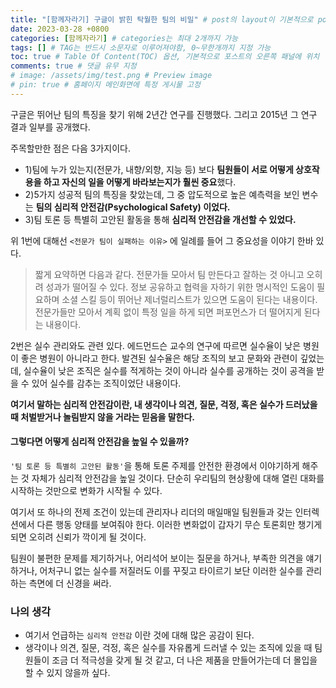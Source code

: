 ```yaml
---
title: "[함께자라기] 구글이 밝힌 탁월한 팀의 비밀" # post의 layout이 기본적으로 post로 설정되어있어서 Front Matter에 따로 layout변수를 만들어 주지 않아도 됨
date: 2023-03-28 +0800
categories: [함께자라기] # categories는 최대 2개까지 가능
tags: [] # TAG는 반드시 소문자로 이루어져야함, 0~무한개까지 지정 가능
toc: true # Table Of Content(TOC) 옵션, 기본적으로 포스트의 오른쪽 패널에 위치
comments: true # 댓글 유무 지정
# image: /assets/img/test.png # Preview image
# pin: true # 홈페이지 메인화면에 특정 게시물 고정
---
```


구글은 뛰어난 팀의 특징을 찾기 위해 2년간 연구를 진행했다. 그리고 2015년 그 연구 결과 일부를 공개했다.

주목할만한 점은 다음 3가지이다.

- 1)팀에 누가 있는지(전문가, 내향/외향, 지능 등) 보다 <b>팀원들이 서로 어떻게 상호작용을 하고 자신의 일을 어떻게 바라보는지가 훨씬 중요</b>했다.
- 2)5가지 성공적 팀의 특징을 찾았는데, 그 중 압도적으로 높은 예측력을 보인 변수는 <b>팀의 심리적 안전감(Psychological Safety) 이었다.</b>
- 3)팀 토론 등 특별히 고안된 활동을 통해 <b>심리적 안전감을 개선할 수 있었다.</b>

위 1번에 대해선 `<전문가 팀이 실패하는 이유>` 에 일례를 들어 그 중요성을 이야기 한바 있다.

> 짧게 요약하면 다음과 같다. 전문가들 모아서 팀 만든다고 잘하는 것 아니고 오히려 성과가 떨어질 수 있다. 정보 공유하고 협력을 자하기 위한 명시적인 도움이 필요하며 소셜 스킬 등이 뛰어난 제너럴리스트가 있으면 도움이 된다는 내용이다. 전문가들만 모아서 계획 없이 특정 일을 하게 되면 퍼포먼스가 더 떨어지게 된다는 내용이다.

2번은 실수 관리와도 관련 있다. 에드먼드슨 교수의 연구에 따르면 실수율이 낮은 병원이 좋은 병원이 아니라고 한다. 발견된 실수율은 해당 조직의 보고 문화와 관련이 깊었는데, 실수율이 낮은 조직은 실수를 적게하는 것이 아니라 실수를 공개하는 것이 공격을 받을 수 있어 실수를 감추는 조직이었단 내용이다.

<b>여기서 말하는 심리적 안전감이란, 내 생각이나 의견, 질문, 걱정, 혹은 실수가 드러났을 때 처벌받거나 놀림받지 않을 거라는 믿음을 말한다.</b>

#### 그렇다면 어떻게 심리적 안전감을 높일 수 있을까?

`'팀 토론 등 특별히 고안된 활동'`을 통해 토론 주제를 안전한 환경에서 이야기하게 해주는 것 자체가 심리적 안전감을 높일 것이다. 단순히 우리팀의 현상황에 대해 열린 대화를 시작하는 것만으로 변화가 시작될 수 있다.

여기서 또 하나의 전제 조건이 있는데 관리자나 리더의 매일매일 팀원들과 갖는 인터렉션에서 다른 행동 양태를 보여줘야 한다. 이러한 변화없이 갑자기 무슨 토론회만 챙기게 되면 오히려 신뢰가 깍이게 될 것이다.

팀원이 불편한 문제를 제기하거나, 어리석어 보이는 질문을 하거나, 부족한 의견을 얘기하거나, 어처구니 없는 실수를 저질러도 이를 꾸짖고 타이르기 보단 이러한 실수를 관리하는 측면에 더 신경을 써라.

### 나의 생각
- 여기서 언급하는 `심리적 안전감` 이란 것에 대해 많은 공감이 된다. 
- 생각이나 의견, 질문, 걱정, 혹은 실수를 자유롭게 드러낼 수 있는 조직에 있을 때 팀원들이 조금 더 적극성을 갖게 될 것 같고, 더 나은 제품을 만들어가는데 더 몰입을 할 수 있지 않을까 싶다. 